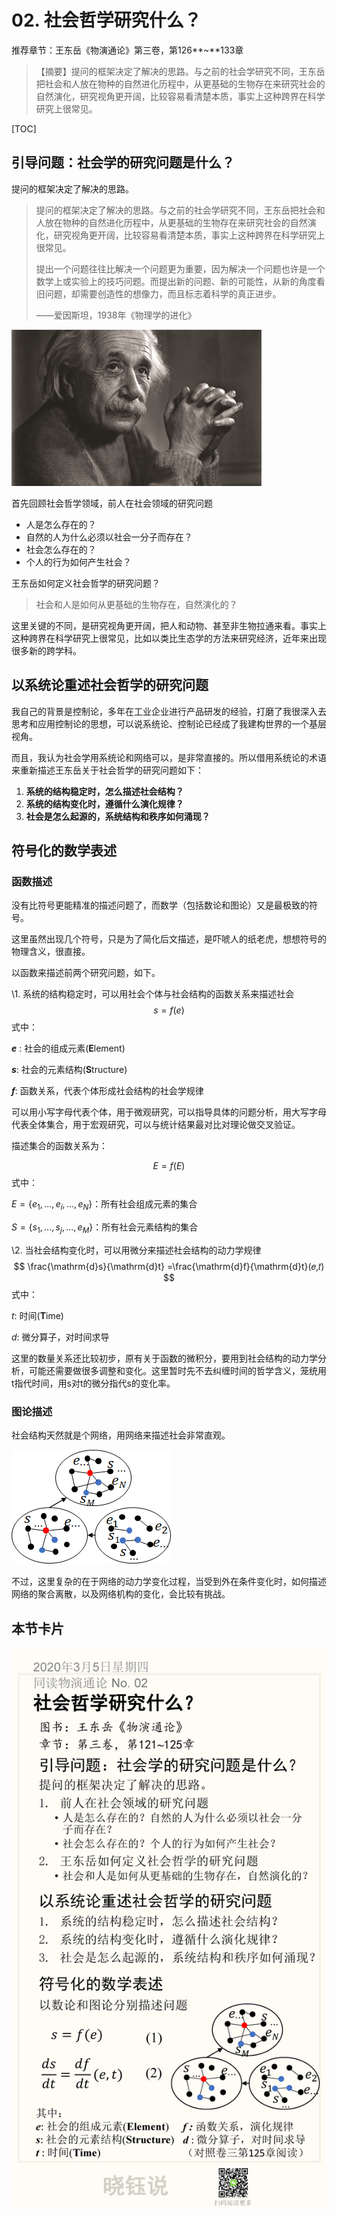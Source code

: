 # 02. 社会哲学研究什么？

推荐章节：王东岳《物演通论》第三卷，第126**~**133章

> 【摘要】提问的框架决定了解决的思路。与之前的社会学研究不同，王东岳把社会和人放在物种的自然进化历程中，从更基础的生物存在来研究社会的自然演化，研究视角更开阔，比较容易看清楚本质，事实上这种跨界在科学研究上很常见。

[TOC]

## 引导问题：社会学的研究问题是什么？

提问的框架决定了解决的思路。

> 提问的框架决定了解决的思路。与之前的社会学研究不同，王东岳把社会和人放在物种的自然进化历程中，从更基础的生物存在来研究社会的自然演化，研究视角更开阔，比较容易看清楚本质，事实上这种跨界在科学研究上很常见。
>
> 提出一个问题往往比解决一个问题更为重要，因为解决一个问题也许是一个数学上或实验上的技巧问题。而提出新的问题、新的可能性，从新的角度看旧问题，却需要创造性的想像力，而且标志着科学的真正进步。
>
> ——爱因斯坦，1938年《物理学的进化》

![448a5bab7c1018ed647601](No.02/448a5bab7c1018ed647601.jpg)

首先回顾社会哲学领域，前人在社会领域的研究问题

- 人是怎么存在的？
- 自然的人为什么必须以社会一分子而存在？
- 社会怎么存在的？
- 个人的行为如何产生社会？

王东岳如何定义社会哲学的研究问题？

> 社会和人是如何从更基础的生物存在，自然演化的？

这里关键的不同，是研究视角更开阔，把人和动物、甚至非生物拉通来看。事实上这种跨界在科学研究上很常见，比如以类比生态学的方法来研究经济，近年来出现很多新的跨学科。

## 以系统论重述社会哲学的研究问题

我自己的背景是控制论，多年在工业企业进行产品研发的经验，打磨了我很深入去思考和应用控制论的思想，可以说系统论、控制论已经成了我建构世界的一个基层视角。

而且，我认为社会学用系统论和网络可以，是非常直接的。所以借用系统论的术语来重新描述王东岳关于社会哲学的研究问题如下：

1. **系统的结构稳定时，怎么描述社会结构？**
2. **系统的结构变化时，遵循什么演化规律？**
3. **社会是怎么起源的，系统结构和秩序如何涌现？**

## 符号化的数学表述

### 函数描述

没有比符号更能精准的描述问题了，而数学（包括数论和图论）又是最极致的符号。

这里虽然出现几个符号，只是为了简化后文描述，是吓唬人的纸老虎，想想符号的物理含义，很直接。

以函数来描述前两个研究问题，如下。

\1. 系统的结构稳定时，可以用社会个体与社会结构的函数关系来描述社会
$$
s=f(e)
$$
式中：

***e*** : 社会的组成元素(**E**lement)

***s***: 社会的元素结构(**S**tructure)

***f***: 函数关系，代表个体形成社会结构的社会学规律

可以用小写字母代表个体，用于微观研究，可以指导具体的问题分析，用大写字母代表全体集合，用于宏观研究，可以与统计结果最对比对理论做交叉验证。

描述集合的函数关系为：

$$
E=f(E)
$$
式中：

 $E=\{e_1,...,e_i,...,e_N\}$：所有社会组成元素的集合

 $S=\{s_1,...,s_j,...,e_M\}$：所有社会元素结构的集合

\2. 当社会结构变化时，可以用微分来描述社会结构的动力学规律
$$
\frac{\mathrm{d}s}{\mathrm{d}t} =\frac{\mathrm{d}f}{\mathrm{d}t}(𝑒,𝑡)
$$
 式中：

 $t$: 时间(**T**ime)

$d$: 微分算子，对时间求导

这里的数量关系还比较初步，原有关于函数的微积分，要用到社会结构的动力学分析，可能还需要做很多调整和变化。这里暂时先不去纠缠时间的哲学含义，笼统用t指代时间，用s对t的微分指代s的变化率。

### 图论描述

社会结构天然就是个网络，用网络来描述社会非常直观。

![image-20200320023957368](No.02/image-20200320023957368.png)

不过，这里复杂的在于网络的动力学变化过程，当受到外在条件变化时，如何描述网络的聚合离散，以及网络机构的变化，会比较有挑战。



## 本节卡片

![No.02](No.02/No.02.png)